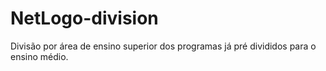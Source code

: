 # NetLogo-division
Divisão por área de ensino superior dos programas já pré divididos para o ensino médio.
